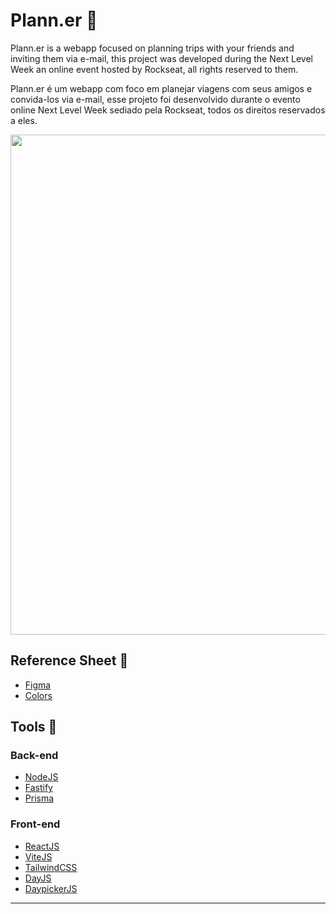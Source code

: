 # Plann.er 🎫

Plann.er is a webapp focused on planning trips with your friends and inviting them via e-mail, this project was developed during the Next Level Week an online event hosted by Rockseat, all rights reserved to them.

Plann.er é um webapp com foco em planejar viagens com seus amigos e convida-los via e-mail, esse projeto foi desenvolvido durante o evento online Next Level Week sediado pela Rockseat, todos os direitos reservados a eles.

<div align="center">
<img src="https://github.com/user-attachments/assets/b1586d6c-82a0-4d35-a751-e16858286f1e" width="800" align="center" />
</div>

## Reference Sheet 📑

- [Figma](https://www.figma.com/community/file/1392276515495389646)
- [Colors](https://tailwindcss.com/docs/customizing-colors)

## Tools 🔧
### Back-end
- [NodeJS](https://nodejs.org/en)
- [Fastify](https://fastify.dev/)
- [Prisma](https://www.prisma.io/)

### Front-end
- [ReactJS](https://react.dev/)
- [ViteJS](https://vitejs.dev/)
- [TailwindCSS](https://tailwindcss.com/)
- [DayJS](https://day.js.org/)
- [DaypickerJS](https://daypicker.dev/next)

  

---
